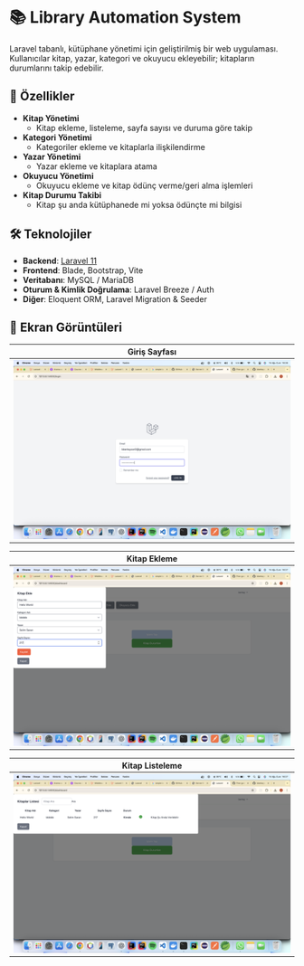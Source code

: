 # 📚 Library Automation System

Laravel tabanlı, kütüphane yönetimi için geliştirilmiş bir web uygulaması.  
Kullanıcılar kitap, yazar, kategori ve okuyucu ekleyebilir; kitapların durumlarını takip edebilir.  

## 🚀 Özellikler
- **Kitap Yönetimi**
  - Kitap ekleme, listeleme, sayfa sayısı ve duruma göre takip
- **Kategori Yönetimi**
  - Kategoriler ekleme ve kitaplarla ilişkilendirme
- **Yazar Yönetimi**
  - Yazar ekleme ve kitaplara atama
- **Okuyucu Yönetimi**
  - Okuyucu ekleme ve kitap ödünç verme/geri alma işlemleri
- **Kitap Durumu Takibi**
  - Kitap şu anda kütüphanede mi yoksa ödünçte mi bilgisi

## 🛠️ Teknolojiler
- **Backend**: [Laravel 11](https://laravel.com/)
- **Frontend**: Blade, Bootstrap, Vite
- **Veritabanı**: MySQL / MariaDB
- **Oturum & Kimlik Doğrulama**: Laravel Breeze / Auth
- **Diğer**: Eloquent ORM, Laravel Migration & Seeder

## 📸 Ekran Görüntüleri

| Giriş Sayfası | 
|---------------|
| ![Login](login.png) | 

| Kitap Ekleme | 
|--------------|
| ![Kitap Ekle](add-book.png) | 

| Kitap Listeleme |
|--------------|
| ![Kitap Ekle](liste.png) |



